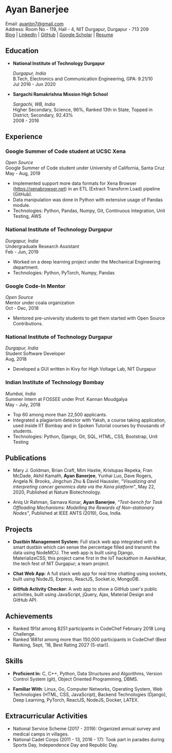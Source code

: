 # Ayan Banerjee

Email: ayanbn7@gmail.com  
Address: Room No - 119, Hall - 4, NIT Durgapur, Durgapur - 713 209  
[Blog](./blog) | [LinkedIn](https://www.linkedin.com/in/ayanb/) | [GitHub](https://github.com/ayan-b) | [Google Scholar](https://scholar.google.com/citations?user=HQhMWIIAAAAJ) | [Resume](https://ayan-b.github.io/profile)

## Education

- **National Institute of Technology Durgapur**

    _Durgapur, India_  
    B.Tech, Electronics and Communication Engineering, GPA: 9.21/10  
    Jul 2016 - Jun 2020

- **Sargachi Ramakrishna Mission High School**

    _Sargachi, WB, India_  
    Higher Secondary, Science, 96%, Ranked 13th in State, Topped in District; Secondary, 92.43%  
    2008 - 2016

## Experience

<!--
### Google Summer of Code student at The Virtual Brain
_Open Source_  
Google Summer of Code student under International Neuroinformatics Coordinating Facility  
May - Aug, 2020
- Upgrading and Fixing TVB-Gdist library.
- Technologies: C++, Cython, Git, Continuous Integration, Unit Testing
-->

### Google Summer of Code student at UCSC Xena
_Open Source_  
Google Summer of Code student under University of California, Santa Cruz  
May - Aug, 2019
- Implemented support more data formats for Xena Browser (https://xenabrowser.net) in an ETL (Extract Transform Load) pipeline (GitHub).
- Data manipulation was done in Python with extensive usage of Pandas module.
- Technologies: Python, Pandas, Numpy, Git, Continuous Integration, Unit Testing, AWS

### National Institute of Technology Durgapur
_Durgapur, India_  
Undergraduate Research Assistant  
Feb - Jun, 2019
- Worked on a deep learning project under the Mechanical Engineering department.
- Technologies: Python, PyTorch, Numpy, Pandas 

### Google Code-In Mentor
_Open Source_  
Mentor under coala organization  
Oct - Dec, 2018  
- Mentored pre-university students to get them started with Open Source Contributions.

### National Institute of Technology Durgapur  
_Durgapur, India_  
Student Software Developer  
Aug, 2018  
- Developed a GUI written in Kivy for High Voltage Lab, NIT Durgapur

### Indian Institute of Technology Bombay
_Mumbai, India_  
Summer Intern at FOSSEE under Prof.  Kannan Moudgalya  
May - July, 2018  

- Top 60 among more than 22,500 applicants.
- Integrated a plagiarism detector with Yaksh, a course taking application, used inside IIT Bombay and in Spoken Tutorial courses by thousands of students.
- Technologies: Python, Django, Git, SQL, HTML, CSS, Bootstrap, Unit Testing

## Publications

- Mary J. Goldman, Brian Craft, Mim Hastie, Kristupas Repeka, Fran McDade, Akhil Kamath, **Ayan Banerjee**, Yunhai Luo, Dave Rogers, Angela N. Brooks, Jingchun Zhu & David Haussler, _“Visualizing and interpreting cancer genomics data via the Xena platform”_, May 22, 2020, Published at Nature Biotechnology.

- Aniq Ur Rahman, Sarnava Konar, **Ayan Banerjee**, _“Test-bench for Task Offloading Mechanisms: Modelling the Rewards of Non-stationary Nodes”_, Published at IEEE ANTS (2019), Goa, India.

## Projects

- **Dustbin Management System**:  Full stack web app integrated with a smart dustbin which can sense the percentage filled and transmit the data using NodeMCU. The web app is built using Django, MaterializeCSS; this project came first in the IoT hackathon in Aavishkar, the tech fest of NIT Durgapur; a team project.

- **Chat Web App**:  A full stack web app for real time chatting using sockets, built using NodeJS, Express, ReactJS, Socket.io, MongoDB.

- **GitHub Activity Checker**:  A web app to show a GitHub user's public activities, built using JavaScript, jQuery, Ajax, Material Design and GitHub API.

## Achievements

- Ranked 191st among 8251 participants in CodeChef February 2018 Long Challenge.
- Ranked 1881st among more than 150,000 participants in CodeChef (Best Ranking, Sept, ’18, Best Rating 2027 (5-star)).

## Skills

- **Proficient In**:  C, C++, Python, Data Structures and Algorithms, Version Control System (git), Object Oriented Programming, DBMS.

- **Familiar With**:  Linux, Go, Computer Networks, Operating System, Web Technologies (HTML, CSS, JavaScript), Backend Technologies (Django), Deep Learning, PyTorch, ReactJS, NodeJS, Docker, LATEX.

## Extracurricular Activities

- National Service Scheme (2017 - 2019): Organized annual survey and medical camps in villages.
- National Cadet Corps (2011 - 13, 2016 - 17):  Took part in parades during Sports Day, Independence Day and Republic Day.
